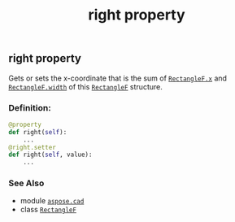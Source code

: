 ﻿---
title: right property
second_title: Aspose.CAD for Python via .NET API References
description: 
type: docs
weight: 180
url: /python-net/aspose.cad/rectanglef/right/
is_root: false
---

## right property


Gets or sets the x-coordinate that is the sum of [`RectangleF.x`](/cad/python-net/aspose.cad/rectanglef#x) and [`RectangleF.width`](/cad/python-net/aspose.cad/rectanglef#width) of this [`RectangleF`](/cad/python-net/aspose.cad/rectanglef) structure.
### Definition:
```python
@property
def right(self):
    ...
@right.setter
def right(self, value):
    ...
```

### See Also
* module [`aspose.cad`](../../)
* class [`RectangleF`](/cad/python-net/aspose.cad/rectanglef)
